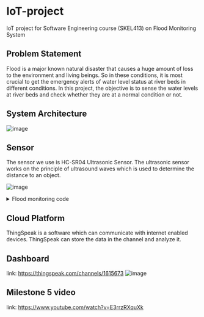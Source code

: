 # IoT-project
IoT project for Software Engineering course (SKEL413) on Flood Monitoring System

## Problem Statement
Flood is a major known natural disaster that causes a huge amount of loss to the environment and living beings. So in these conditions, it is most crucial to get the emergency alerts of water level status at river beds in different conditions. In this project, the objective is to sense the water levels at river beds and check whether they are at a normal condition or not.

## System Architecture
![image](https://user-images.githubusercontent.com/94040083/153735692-6e797963-fbb2-461c-8ced-6640a0a9923d.png)


## Sensor
The sensor we use is HC-SR04 Ultrasonic Sensor. The ultrasonic sensor works on the principle of ultrasound waves which is used to determine the distance to an object. 

![image](https://user-images.githubusercontent.com/94040083/147049018-50cd8e7e-518d-4c57-b478-600a1af922a5.png)

<details>
<summary>Flood monitoring code</summary>
<code style="white-space:nowrap;">
  
from machine import Pin, time_pulse_us
from utime import sleep_us

__version__ = '0.2.1'
__author__ = 'Roberto Sánchez'
__license__ = "Apache License 2.0. https://www.apache.org/licenses/LICENSE-2.0"

class HCSR04:
    """
    Driver to use the untrasonic sensor HC-SR04.
    The sensor range is between 2cm and 4m.

    The timeouts received listening to echo pin are converted to OSError('Out of range')

    """
    # echo_timeout_us is based in chip range limit (400cm)
    def __init__(self, trigger_pin, echo_pin, echo_timeout_us=500*2*30):
        """
        trigger_pin: Output pin to send pulses
        echo_pin: Readonly pin to measure the distance. The pin should be protected with 1k resistor
        echo_timeout_us: Timeout in microseconds to listen to echo pin. 
        By default is based in sensor limit range (4m)
        """
        self.echo_timeout_us = echo_timeout_us
        # Init trigger pin (out)
        self.trigger = Pin(trigger_pin, mode=Pin.OUT, pull=None)
        self.trigger.value(0)

        # Init echo pin (in)
        self.echo = Pin(echo_pin, mode=Pin.IN, pull=None)

    def _send_pulse_and_wait(self):
        """
        Send the pulse to trigger and listen on echo pin.
        We use the method `machine.time_pulse_us()` to get the microseconds until the echo is received.
        """
        self.trigger.value(0) # Stabilize the sensor
        sleep_us(5)
        self.trigger.value(1)
        # Send a 10us pulse.
        sleep_us(10)
        self.trigger.value(0)
        try:
            pulse_time = time_pulse_us(self.echo, 1, self.echo_timeout_us)
            # time_pulse_us returns -2 if there was timeout waiting for condition; and -1 if there was timeout during the main measurement. It DOES NOT raise an exception
            # ...as of MicroPython 1.17: http://docs.micropython.org/en/v1.17/library/machine.html#machine.time_pulse_us
            if pulse_time < 0:
                MAX_RANGE_IN_CM = const(500) # it's really ~400 but I've read people say they see it working up to ~460
                pulse_time = int(MAX_RANGE_IN_CM * 29.1) # 1cm each 29.1us
            return pulse_time
        except OSError as ex:
            if ex.args[0] == 110: # 110 = ETIMEDOUT
                raise OSError('Out of range')
            raise ex

    def distance_mm(self):
        """
        Get the distance in milimeters without floating point operations.
        """
        pulse_time = self._send_pulse_and_wait()

        # To calculate the distance we get the pulse_time and divide it by 2 
        # (the pulse walk the distance twice) and by 29.1 becasue
        # the sound speed on air (343.2 m/s), that It's equivalent to
        # 0.34320 mm/us that is 1mm each 2.91us
        # pulse_time // 2 // 2.91 -> pulse_time // 5.82 -> pulse_time * 100 // 582 
        mm = pulse_time * 100 // 582
        return mm

    def distance_cm(self):
        """
        Get the distance in centimeters with floating point operations.
        It returns a float
        """
        pulse_time = self._send_pulse_and_wait()

        # To calculate the distance we get the pulse_time and divide it by 2 
        # (the pulse walk the distance twice) and by 29.1 becasue
        # the sound speed on air (343.2 m/s), that It's equivalent to
        # 0.034320 cm/us that is 1cm each 29.1us
        cms = (pulse_time / 2) / 29.1
        return cms


</code>
</details>



## Cloud Platform
ThingSpeak is a software which can communicate with internet enabled devices. ThingSpeak can store the data in the channel and analyze it.

## Dashboard
link: https://thingspeak.com/channels/1615673
![image](https://user-images.githubusercontent.com/94040083/153732952-b4d6241d-92e0-4bbc-8236-fc0e859ccc0f.png)
  
 ## Milestone 5 video 
 link: https://www.youtube.com/watch?v=E3rrzRXquXk
